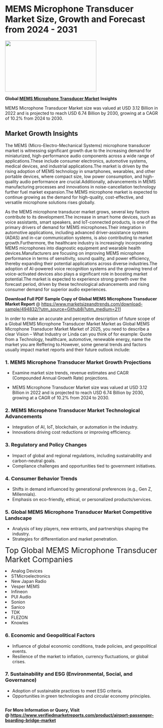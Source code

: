 <H1>MEMS Microphone Transducer Market Size, Growth and Forecast from 2024 - 2031</H1><img class="aligncenter size-medium wp-image-584254" src="https://thirdeyenews.in/wp-content/uploads/2024/09/Global-Market-Research-300x168.jpeg" alt="" width="300" height="168" /><p><strong>Global&nbsp;<a href="https://www.marketsizeandtrends.com/download-sample/494832/?utm_source=Github8j?utm_medium=211">MEMS Microphone Transducer Market</a> Insights</strong></p><p>MEMS Microphone Transducer Market size was valued at USD 3.12 Billion in 2022 and is projected to reach USD 6.74 Billion by 2030, growing at a CAGR of 10.2% from 2024 to 2030.</p><p><h2>Market Growth Insights</h2> <p>The MEMS (Micro-Electro-Mechanical Systems) microphone transducer market is witnessing significant growth due to the increasing demand for miniaturized, high-performance audio components across a wide range of applications.These include consumer electronics, automotive systems, medical devices, and industrial applications.The market is driven by the rising adoption of MEMS technology in smartphones, wearables, and other portable devices, where compact size, low power consumption, and high-quality audio performance are crucial.Additionally, advancements in MEMS manufacturing processes and innovations in noise-cancellation technology further fuel market expansion.The MEMS microphone market is expected to continue growing as the demand for high-quality, cost-effective, and versatile microphone solutions rises globally.</p> <p>As the MEMS microphone transducer market grows, several key factors contribute to its development.The increase in smart home devices, such as voice assistants, smart speakers, and IoT-connected products, is one of the primary drivers of demand for MEMS microphones.Their integration in automotive applications, including advanced driver-assistance systems (ADAS) and in-car communication systems, is also contributing to market growth.Furthermore, the healthcare industry is increasingly incorporating MEMS microphones into diagnostic equipment and wearable health devices.Manufacturers are focusing on improving MEMS microphone performance in terms of sensitivity, sound quality, and power efficiency, thereby expanding their potential applications across diverse industries.The adoption of AI-powered voice recognition systems and the growing trend of voice-activated devices also plays a significant role in boosting market potential.The market is expected to experience strong growth over the forecast period, driven by these technological advancements and rising consumer demand for superior audio experiences.</p> <p><span class=""><strong>Download Full PDF Sample Copy of Global MEMS Microphone Transducer Market Report</strong> @ <a href="https://www.marketsizeandtrends.com/download-sample/494832/?utm_source=Github8j?utm_medium=211" target="_blank">https://www.marketsizeandtrends.com/download-sample/494832/?utm_source=Github8j?utm_medium=211</a></span></p><p>In order to make an accurate and perceptive description of future scope of a Global&nbsp;MEMS Microphone Transducer Market Market as Global&nbsp;MEMS Microphone Transducer Market Market of 2025, you need to describe a clear Vision &ndash; What Industry or Linda can you think of for example: Quote from a Technology, healthcare, automotive, renewable energy, name the market you are Reffering to.However, some general trends and factors usually impact market reports and their future outlook include:</p><h3>1.&nbsp;<strong>MEMS Microphone Transducer Market Growth Projections</strong></h3><ul><li>Examine market size trends, revenue estimates and CAGR (Compounded Annual Growth Rate) projections.</li><li><p>MEMS Microphone Transducer Market size was valued at USD 3.12 Billion in 2022 and is projected to reach USD 6.74 Billion by 2030, growing at a CAGR of 10.2% from 2024 to 2030.</p></li></ul><h3>2.&nbsp;<strong>MEMS Microphone Transducer Market Technological Advancements</strong></h3><ul><li>Integration of AI, IoT, blockchain, or automation in the industry.</li><li>Innovations driving cost reductions or improving efficiency.</li></ul><h3>3.&nbsp;<strong>Regulatory and Policy Changes</strong></h3><ul><li>Impact of global and regional regulations, including sustainability and carbon-neutral goals.</li><li>Compliance challenges and opportunities tied to government initiatives.</li></ul><h3>4.&nbsp;<strong>Consumer Behavior Trends</strong></h3><ul><li>Shifts in demand influenced by generational preferences (e.g., Gen Z, Millennials).</li><li>Emphasis on eco-friendly, ethical, or personalized products/services.</li></ul><h3>5.&nbsp;<strong>Global MEMS Microphone Transducer Market Competitive Landscape</strong></h3><ul><li>Analysis of key players, new entrants, and partnerships shaping the industry.</li><li>Strategies for differentiation and market penetration.</li></ul><p data-pm-slice="1 1 []"><span style="color: inherit; font-family: inherit; font-size: 25px;">Top Global MEMS Microphone Transducer Market Companies</span></p><div class="" data-test-id=""><p><li>Analog Devices</li><li> STMicroelectronics</li><li> New Japan Radio</li><li> Vesper MEMS</li><li> Infineon</li><li> PUI Audio</li><li> Sonion</li><li> Sanico</li><li> TDK</li><li> FLEZON</li><li> Knowles</li></p></div><h3>6.&nbsp;<strong>Economic and Geopolitical Factors</strong></h3><ul><li>Influence of global economic conditions, trade policies, and geopolitical events.</li><li>Resilience of the market to inflation, currency fluctuations, or global crises.</li></ul><h3>7.&nbsp;<strong>Sustainability and ESG (Environmental, Social, and Governance)</strong></h3><ul><li>Adoption of sustainable practices to meet ESG criteria.</li><li>Opportunities in green technologies and circular economy principles.</li></ul><h2><strong style="font-size: 14px;">For More Information or Query, Visit @&nbsp;</strong><a style="background-color: #ffffff; font-size: 14px;" href="https://www.marketsizeandtrends.com/report/mems-microphone-transducer-market/" target="_blank">https://www.verifiedmarketreports.com/product/airport-passenger-boarding-bridge-market</a></h2>